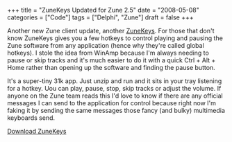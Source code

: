 +++
title = "ZuneKeys Updated for Zune 2.5"
date = "2008-05-08"
categories = ["Code"]
tags = ["Delphi", "Zune"]
draft = false
+++

Another new Zune client update, another [ZuneKeys](/zunekeys-global-hotkey-support-for-zune). For those that don't know ZuneKeys gives you a few hotkeys to control playing and pausing the Zune software from any application (hence why they're called global hotkeys). I stole the idea from WinAmp because I'm always needing to pause or skip tracks and it's much easier to do it with a quick Ctrl + Alt + Home rather than opening up the software and finding the pause button.

It's a super-tiny 31k app. Just unzip and run and it sits in your tray listening for a hotkey. Uou can play, pause, stop, skip tracks or adjust the volume. If anyone on the Zune team reads this I'd love to know if there are any official messages I can send to the application for control because right now I'm faking it by sending the same messages those fancy (and bulky) multimedia keyboards send.

[Download ZuneKeys](/downloads/ZuneKeys.zip)

